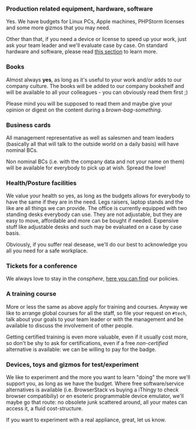 ### Production related equipment, hardware, software

Yes. We have budgets for Linux PCs, Apple machines, PHPStorm licenses and some more gizmos that you may need.

Other than that, if you need a device or license to speed up your work, just ask your team leader and we'll evaluate case by case.
On standard hardware and software, please read [this section](/our-company/approved-hardware-and-software) to learn more.

### Books

Almost always **yes**, as long as it's useful to your work and/or adds to our company culture. The books will be added to our company bookshelf and will be available to all your colleagues - you can obviously read them first ;)

Please mind you will be supposed to read them and maybe give your opinion or digest on the content during a _brown-bag-something_.

### Business cards

All management representative as well as salesmen and team leaders (basically all that will talk to the outside world on a daily basis) will have nominal BCs.

Non nominal BCs (i.e. with the company data and not your name on them) will be available for everybody to pick up at wish. Spread the love!

### Health/Posture facilities

We value your health so yes, as long as the budgets allows for everybody to have the same if they are in the need.  Legs raisers, laptop stands and the like are all things we can provide.
The office is currently equipped with two standing desks everybody can use. They are not adjustable, but they are easy to move, affordable and more can be bought if needed.
Expensive stuff like adjustable desks and such may be evaluated on a case by case basis.

Obviously, if you suffer real desease, we'll do our best to acknowledge you all you need for a safe workplace.

### Tickets for a conference

We always love to stay in the _consphere_, [here you can find](/FAQ/attending-conferences) our policies.

### A training course

More or less the same as above apply for training and courses. Anyway we like to arrange global courses for all the staff, so file your request on `#tech`, talk about your goals to your team leader or with the management and be available to discuss the involvement of other people.

Getting certified training is even more valuable, even if it usually cost more, so don't be shy to ask for certifications, even if a free _non-certified_ alternative is available: we can be willing to pay for the badge.

### Devices, toys and gizmos for test/experiment

We like to experiment and the more you want to learn "doing" the more we'll support you, as long as we have the budget.
Where free software/service alternatives is available (i.e. BrowserStack vs buying a iThingy to check browser compatibiliy) or en esoteric programmable device emulator, we'll maybe go that route: no obsolete junk scattered around, all your mates can access it, a fluid cost-structure.

If you want to experiment with a real appliance, great, let us know.
